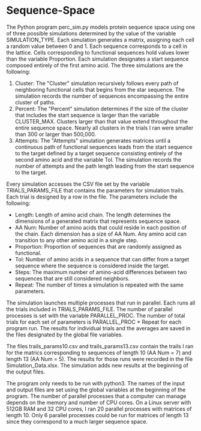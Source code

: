 # Sequence-Space
The Python program perc_sim.py models protein sequence space using one of three possible simulations determined by the value of the variable SIMULATION_TYPE. Each simulation generates a matrix, assigning each cell a random value between 0 and 1. Each sequence corresponds to a cell in the lattice. Cells corresponding to functional sequences hold values lower than the variable Proportion. Each simulation designates a start sequence composed entirely of the first amino acid. The three simulations are the following:
1. Cluster: The "Cluster" simulation recursively follows every path of neighboring functional cells that begins from the star sequence. The simulation records the number of sequences encompassing the entire cluster of paths.
2. Percent: The "Percent" simulation determines if the size of the cluster that includes the start sequence is larger than the variable CLUSTER_MAX. Clusters larger than that value extend throughout the entire sequence space. Nearly all clusters in the trials I ran were smaller than 300 or larger than 500,000. 
3. Attempts: The "Attempts" simulation generates matrices until a continuous path of functional sequences leads from the start sequence to the target defined by a target sequence consisting entirely of the second amino acid and the variable Tol. The simulation records the number of attempts and the path length leading from the start sequence to the target. 

Every simulation accesses the CSV file set by the variable TRIALS_PARAMS_FILE that contains the parameters for simulation trails. Each trial is designed by a row in the file. The parameters include the following: 
* Length: Length of amino acid chain. The length determines the dimensions of a generated matrix that represents sequence space.
* AA Num: Number of amino acids that could reside in each position of the chain. Each dimension has a size of AA Num. Any amino acid can transition to any other amino acid in a single step.
* Proportion: Proportion of sequences that are randomly assigned as functional. 
* Tol: Number of amino acids in a sequence that can differ from a target sequence where the sequence is considered inside the target.
* Steps: The maximum number of amino-acid differences between two sequences that are still considered neighbors.
* Repeat: The number of times a simulation is repeated with the same parameters. 

The simulation launches multiple processes that run in parallel. Each runs all the trials included in TRIALS_PARAMS_FILE. The number of parallel processes is set with the variable PARALLEL_PROC. The number of total trials for each set of parameters is PARALLEL_PROC * Repeat for each program run. The results for individual trials and the averages are saved in the files designated by the global file variables. 

The files trails_params10.csv and trails_params13.csv contain the trails I ran for the matrics corresponding to sequences of length 10 (AA Num = 7) and length 13 (AA Num = 5). The results for those runs were recorded in the file Simulation_Data.xlsx. The simulation adds new results at the beginning of the output files.  

The program only needs to be run with python3. The names of the input and output files are set using the global variables at the beginning of the program. The number of parallel processes that a computer can manage depends on the memory and number of CPU cores. On a Linux server with 512GB RAM and 32 CPU cores, I ran 20 parallel processes with matrices of length 10. Only 6 parallel processes could be run for matrices of length 13 since they correspond to a much larger sequence space. 
